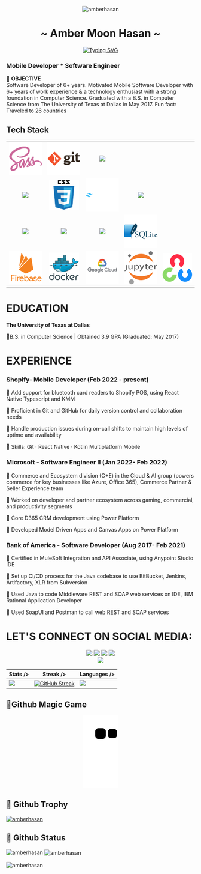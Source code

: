 

<!--  This is banner code  
<img style="height:365px;width:100%" src="https://github.com/enggfaisal/enggfaisal/blob/main/Yellow%20and%20White%20Geometric%20%20Business%20Facebook%20Cover.png" type="image">

-->

<!--  This is Profile View code    -->
<p align="center"> <img src="https://komarev.com/ghpvc/?username=amberhasan&label=Profile%20views&color=0e75b6&style=flat" alt="amberhasan" /> </p>

<div align="center">
    <h1>~ Amber Moon Hasan ~<a href="#"></h1>
</div>

<p align="center">
<a href="https://git.io/typing-svg"><img src="https://readme-typing-svg.herokuapp.com?font=Fira+Code&pause=1000&width=435&lines=Mobile+Developer+*+Software+Engineer+II;B.S.+in+Computer+Science+*+Honors" alt="Typing SVG" /></a> 
</p>

### Mobile Developer * Software Engineer
 🎯 <b>OBJECTIVE </b> <br>
Software Developer of 6+ years. 
Motivated Mobile Software Developer with 6+ years of work experience & a technology enthusiast with a strong foundation in Computer Science. 
Graduated with a B.S. in Computer Science from The University of Texas at Dallas in May 2017.
Fun fact: Traveled to 26 countries


<!--  The Language You Know -->

<h2>Tech Stack</h2>

<table width="80%">
<tr>
    <td align='center' width="150">
        <img src="https://github.com/devicons/devicon/blob/master/icons/sass/sass-original.svg" width="100">
    </td>
 <td align='center' width="200">
        <img src="https://github.com/devicons/devicon/blob/master/icons/git/git-original-wordmark.svg" width="100">
    </td>
 <td align='center' width="200">
        <img src="https://www.vectorlogo.zone/logos/reactjs/reactjs-ar21.svg">
    </td>

</tr>

<tr>
    <td align='center' width="200">
        <img src="https://upload.wikimedia.org/wikipedia/commons/thumb/3/38/HTML5_Badge.svg/600px-HTML5_Badge.svg.png"  width="70">
    </td>
    <td align='center' width="200">
        <img src="https://raw.githubusercontent.com/devicons/devicon/0d6c64dbbf311879f7d563bfc3ccf559f9ed111c/icons/css3/css3-original-wordmark.svg" width="80">
    </td>
 <td align='center' width="200">
        <img src="https://github.com/devicons/devicon/blob/master/icons/tailwindcss/tailwindcss-original-wordmark.svg" width="170">
    </td>
     <td align='center' width="200">
        <img src="https://github.com/abranhe/programming-languages-logos/blob/master/src/javascript/javascript.svg" width="90">
    </td>
</tr>

<tr>
    <td align='center' width="200">
        <img src="https://camo.githubusercontent.com/2b97405ead6d87cffc71126648f74f034ab9b77525453aaac85ca79248532854/68747470733a2f2f766567696269742e636f6d2f77702d636f6e74656e742f75706c6f6164732f323031382f30352f657870726573736a732e706e67" >
    </td>
 <td align='center' width="200">
        <img src="https://www.vectorlogo.zone/logos/heroku/heroku-ar21.svg">
    </td>
  <td align='center' width="200">
        <img src="https://download.logo.wine/logo/MySQL/MySQL-Logo.wine.png" >
    </td>
    <td align='center' width="200">
        <img src="https://github.com/devicons/devicon/blob/master/icons/sqlite/sqlite-original-wordmark.svg" width="100">
    </td>
</tr>

<tr>
    <td align='center' width="200">
        <img src="https://github.com/devicons/devicon/blob/master/icons/firebase/firebase-plain-wordmark.svg"  width="90">
    </td>
    <td align='center' width="200">
        <img src="https://github.com/devicons/devicon/blob/master/icons/docker/docker-original-wordmark.svg" width="80">
    </td>
 <td align='center' width="200">
        <img src="https://github.com/devicons/devicon/blob/master/icons/googlecloud/googlecloud-original-wordmark.svg" width="150">
    </td>
     <td align='center' width="200">
        <img src="https://github.com/devicons/devicon/blob/master/icons/jupyter/jupyter-original-wordmark.svg" width="90">
    </td>
    <td align='center' width="200">
        <img src="https://github.com/devicons/devicon/blob/master/icons/opencv/opencv-original.svg" width="90">
    </td>
</tr>
</table>



<!--  your information personal-->

# EDUCATION
<p><b>The University of Texas at Dallas </b> </p> 
<p>🥇B.S. in Computer Science | Obtained 3.9 GPA  (Graduated: May 2017)</p>

	
# EXPERIENCE
	
<h3><b>Shopify- Mobile Developer (Feb 2022 - present) </b> </h3> 

📌 Add support for bluetooth card readers to Shopify POS, using React Native Typescript and KMM<br>

📌 Proficient in Git and GitHub for daily version control and collaboration needs <br>

📌 Handle production issues during on-call shifts to maintain high levels of uptime and availability <br>

📌 Skills: Git · React Native · Kotlin Multiplatform Mobile<br>

</p> 


<h3><b>Microsoft - Software Engineer II (Jan 2022- Feb 2022)</b> </h3> 


📌 Commerce and Ecosystem division (C+E) in the Cloud & AI group (powers commerce for key businesses like Azure, Office 365), Commerce Partner & Seller Experience team <br>

📌 Worked on developer and partner ecosystem across gaming, commercial, and productivity segments <br>

📌 Core D365 CRM development using Power Platform<br>

📌 Developed Model Driven Apps and Canvas Apps on Power Platform <br>

</p> 


<h3><b>Bank of America - Software Developer (Aug 2017- Feb 2021)</b> </h3> 


📌 Certified in MuleSoft Integration and API Associate, using Anypoint Studio IDE  <br>

📌 Set up CI/CD process for the Java codebase to use BitBucket, Jenkins, Artifactory, XLR from Subversion <br>

📌 Used Java to code Middleware REST and SOAP web services on IDE, IBM Rational Application Developer<br>

📌 Used SoapUI and Postman to call web REST and SOAP services<br>

</p>

	
	
<div> 
</div>

# LET'S CONNECT ON SOCIAL MEDIA:

<!--  social links -->

<p align="center">
<a href="https://www.linkedin.com/in/#/"><img src="https://img.shields.io/badge/-amber%20hasan-0077B5?style=flat&logo=Linkedin&logoColor=white"/></a>
<a href="mailto:#@gmail.com"><img src="https://img.shields.io/badge/-amberhasan.gmail-D14836?style=flat&logo=Gmail&logoColor=white"/></a>
<a href="https://www.instagram.com/#/"><img src="https://img.shields.io/badge/-@amberhasan-E4405F?style=flat&logo=Instagram&logoColor=white"/></a>
<a href="https://#.me/"><img src="https://img.shields.io/badge/-Portfolio-blueviolet?style=blueviolet&logo=appveyor&logoColor=white"/></a>
<br>
<a href="https://leetcode.com/#/"><img src="https://img.shields.io/badge/dynamic/json?style=for-the-badge&labelColor=black&color=%23ffa116&label=amberhasan&query=solvedOverTotal&url=https%3A%2F%2Fleetcode-badge.vercel.app%2Fapi%2Fusers%2Fatiq-ur&logo=leetcode&logoColor=yellow"/></a>
 </p>



| Stats />                                                                                            | Streak />                                                                                                                                                                               | Languages />                                                                                                     
|-----------------------------------------------------------------------------------------------------|-----------------------------------------------------------------------------------------------------------------------------------------------------------------------------------------|------------------------------------------------------------------------------------------------------------------|
| ![](https://github-profile-summary-cards.vercel.app/api/cards/stats?username=atiq-ur&theme=gruvbox) | [![GitHub Streak](https://streak-stats.demolab.com/?user=atiq-ur&theme=gruvbox&hide_border=true&border_radius=32&date_format=j%20M%5B%20Y%5D&ring=888888)](https://git.io/streak-stats) | ![](https://github-profile-summary-cards.vercel.app/api/cards/repos-per-language?username=amberhasan&theme=gruvbox) |


<!--  game -->

## 🐛Github Magic Game

<p align="center">
  <img src="https://github.com/saadfareed/saadfareed/raw/output/github-contribution-grid-snake.svg" alt="snake"></center>
</p>


<!--  Troffy -->
## 🥇 Github Trophy
<p align="left"> <a href="https://github.com/ryo-ma/github-profile-trophy"><img src="https://github-profile-trophy.vercel.app/?username=amberhasan" alt="amberhasan" /></a> </p>

<!--  Github Status -->
## 🎯 Github Status
<p><img align="left" src="https://github-readme-stats.vercel.app/api/top-langs?username=amberhasan&show_icons=true&locale=en&layout=compact" alt="amberhasan" /></p>
<p>&nbsp;<img align="center" src="https://github-readme-stats.vercel.app/api?username=amberhasan&show_icons=true&locale=en" alt="amberhasan" /></p>
<p><img align="center" src="https://github-readme-streak-stats.herokuapp.com/?user=amberhasan&" alt="amberhasan" /></p>


